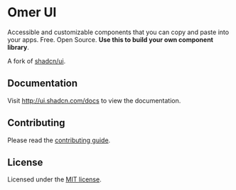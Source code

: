 # Omer UI

Accessible and customizable components that you can copy and paste into your apps. Free. Open Source. **Use this to build your own component library**.

A fork of [shadcn/ui](https://github.com/shadcn-ui/ui).

## Documentation

Visit http://ui.shadcn.com/docs to view the documentation.

## Contributing

Please read the [contributing guide](/CONTRIBUTING.md).

## License

Licensed under the [MIT license](https://github.com/TheOmer77/omer-ui/blob/main/LICENSE.md).
